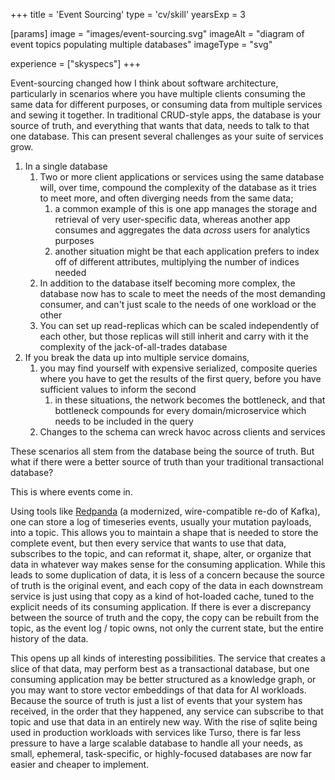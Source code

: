 +++
title = 'Event Sourcing'
type = 'cv/skill'
yearsExp = 3

[params]
  image = "images/event-sourcing.svg"
  imageAlt = "diagram of event topics populating multiple databases"
  imageType = "svg"

experience = ["skyspecs"]
+++

Event-sourcing changed how I think about software architecture, particularly in scenarios where you have multiple clients consuming the same data for different purposes, or consuming data from multiple services and sewing it together. In traditional CRUD-style apps, the database is your source of truth, and everything that wants that data, needs to talk to that one database. This can present several challenges as your suite of services grow.

1. In a single database
   1. Two or more client applications or services using the same database will, over time, compound the complexity of the database as it tries to meet more, and often diverging needs from the same data;
      1. a common example of this is one app manages the storage and retrieval of very user-specific data, whereas another app consumes and aggregates the data _across_ users for analytics purposes
      1. another situation might be that each application prefers to index off of different attributes, multiplying the number of indices needed
   1. In addition to the database itself becoming more complex, the database now has to scale to meet the needs of the most demanding consumer, and can't just scale to the needs of one workload or the other
   1. You can set up read-replicas which can be scaled independently of each other, but those replicas will still inherit and carry with it the complexity of the jack-of-all-trades database
1. If you break the data up into multiple service domains,
   1. you may find yourself with expensive serialized, composite queries where you have to get the results of the first query, before you have sufficient values to inform the second
      1. in these situations, the network becomes the bottleneck, and that bottleneck compounds for every domain/microservice which needs to be included in the query
   1. Changes to the schema can wreck havoc across clients and services

These scenarios all stem from the database being the source of truth. But what if there were a better source of truth than your traditional transactional database?

This is where events come in.

Using tools like [Redpanda](/cv/tool/redpanda/) (a modernized, wire-compatible re-do of Kafka), one can store a log of timeseries events, usually your mutation payloads, into a topic. This allows you to maintain a shape that is needed to store the complete event, but then every service that wants to use that data, subscribes to the topic, and can reformat it, shape, alter, or organize that data in whatever way makes sense for the consuming application. While this leads to some duplication of data, it is less of a concern because the source of truth is the original event, and each copy of the data in each downstream service is just using that copy as a kind of hot-loaded cache, tuned to the explicit needs of its consuming application. If there is ever a discrepancy between the source of truth and the copy, the copy can be rebuilt from the topic, as the event log / topic owns, not only the current state, but the entire history of the data.

This opens up all kinds of interesting possibilities. The service that creates a slice of that data, may perform best as a transactional database, but one consuming application may be better structured as a knowledge graph, or you may want to store vector embeddings of that data for AI workloads. Because the source of truth is just a list of events that your system has received, in the order that they happened, any service can subscribe to that topic and use that data in an entirely new way. With the rise of sqlite being used in production workloads with services like Turso, there is far less pressure to have a large scalable database to handle all your needs, as small, ephemeral, task-specific, or highly-focused databases are now far easier and cheaper to implement.
